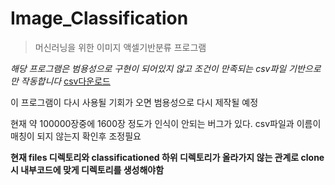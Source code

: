 # Image_Classification
> 머신러닝을 위한 이미지 액셀기반분류 프로그램

*해당 프로그램은 범용성으로 구현이 되어있지 않고 조건이 만족되는 csv파일 기반으로만 작동합니다*
[csv다운로드](https://www.kaggle.com/surajghuwalewala/ham1000-segmentation-and-classification)   

이 프로그램이 다시 사용될 기회가 오면 범용성으로 다시 제작될 예정 

현재 약 100000장중에 1600장 정도가 인식이 안되는 버그가 있다. csv파일과 이름이 매칭이 되지 않는지 확인후 조정필요

**현재 files 디렉토리와 classificationed 하위 디렉토리가 올라가지 않는 관계로 clone시 내부코드에 맞게 디렉토리를 생성해야함**
